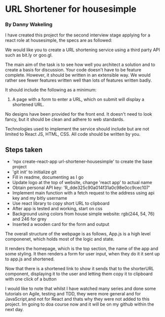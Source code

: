 <h1>URL Shortener for housesimple</h1> 

<h3>By Danny Wakeling</h3>

<p>I have created this project for the second interview stage applying for a react role at housesimple, the specs are as followed:</p>


<p>We would like you to create a URL shortening service using a third party API such as bit.ly or goo.gl.

The main aim of the task is to see how well you architect a solution and to create a basis for discussion. Your code doesn't have to be feature complete. However, it should be written in an extensible way. We would rather see fewer features written well than lots of features written badly.

It should include the following as a minimum:</p>

<ol>
   <li>A page with a form to enter a URL, which on submit will display a shortened URL.</li>
</ol>

<p>No designs have been provided for the front end. It doesn't need to look fancy, but it should be clean and adhere to web standards.

Technologies used to implement the service should include but are not limited to React JS, HTML, CSS. All code should be written by you.</p>


<h2>Steps taken</h2>

<ul> 
    <li>'npx create-react-app url-shortener-housesimple' to create the base project</li>
    <li>'git init' to initialize git</li>
    <li>Fill in readme, documenting as I go</li>
    <li>Update logo at the top of website, change 'react app' to actual name</li>
    <li>Obtain personal API key: 'R_dde325c90a014f31a0c98e0cc9cec107'</li>
    <li>Implement main function with a fetch request to the address using api key and my bitly username</li>
    <li>Use react library to copy short URL to clipboard</li>
    <li>After app is tested and working, start on css</li>
    <li>Background using colors from house simple website: rgb(244, 54, 76) and 246 for grey</li>
    <li>Inserted a wooden card for the form and output</li>
</ul> 

<p>The overall structure of the webpage is as follows, App.js is a high level componenet, which holds most of the logic and state. </p>

<p>It renders the homepage, which is the top section, the name of the app and some styling. It then renders a form for user input, when they do it it sent up to app.js and shortened. </p>

<p>Now that there is a shortened link to show it sends that to the shorterURL component, displaying it to the user and letting them copy it to clipboard with one click of a button</p>


<p>I would like to note that whilst I have watched many series and done some tutorials on Agile, testing and TDD, they were more general and for JavaScript,and not for React and thats why they were not added to this project. Im going to doa course now and it will be on my github within the next day.</p>
